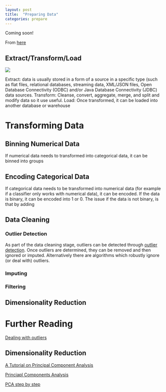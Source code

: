 ```yaml
---
layout: post
title:  "Preparing Data"
categories: prepare 
---
```


Coming soon!

From [here](http://www.saedsayad.com/data_preparation.htm)

## Extract/Transform/Load

![](http://www.saedsayad.com/images/ETL.png)

Extract: data is usually stored in a form of a source in a specific type (such as flat files, relational databases, streaming data, XML/JSON files, Open Database Connectivity (ODBC) and/or Java Database Connectivity (JDBC) data sources.
Transform:  Cleanse, convert, aggregate, merge, and split and modify data so it use useful.
Load: Once transformed, it can be loaded into another database or warehouse


# Transforming Data

## Binning Numerical Data

If numerical data needs to transformed into categorical data, it can be binned into groups

## Encoding Categorical Data

If categorical data needs to be transformed into numerical data (for example if a classifier only works with numerical data), it can be encoded.  If the data is binary, it can be encoded into 1 or 0.  The issue if the data is not binary, is that by adding 

## Data Cleaning

### Outlier Detection

As part of the data cleaning stage, outliers can be detected through [outlier detection](/outlier-detection).  Once outliers are determined, they can be removed and then ignored or imputed.  Alternatively there are algorithms which robustly ignore (or deal with) outliers.

### Imputing

### Filtering

## Dimensionality Reduction

# Further Reading

[Dealing with outliers](http://r-statistics.co/Outlier-Treatment-With-R.html)

## Dimensionality Reduction

[A Tutorial on Principal Component Analysis](http://arxiv.org/pdf/1404.1100.pdf)

[Princiapl Components Analysis](http://www.saedsayad.com/docs/pca.pdf)

[PCA step by step](http://sebastianraschka.com/Articles/2014_pca_step_by_step.html)



